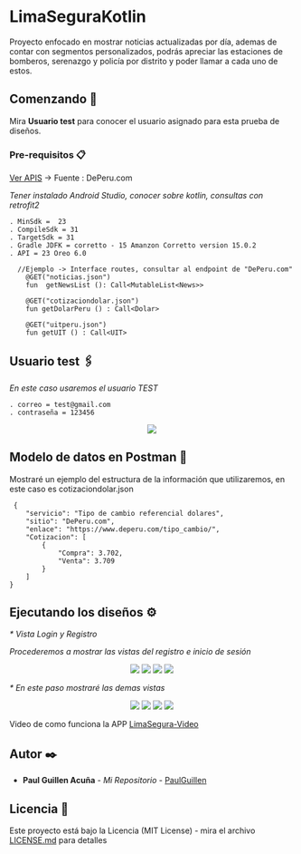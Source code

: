 # LimaSeguraKotlin

Proyecto enfocado en mostrar noticias actualizadas por día, ademas de contar con segmentos personalizados, podrás apreciar las estaciones de bomberos, serenazgo y policía por distrito y poder llamar a cada uno de estos.

## Comenzando 🚀

Mira **Usuario test** para conocer el usuario asignado para esta prueba de diseños.

### Pre-requisitos 📋

[Ver APIS](https://www.deperu.com/api/) -> Fuente : DePeru.com

_Tener instalado Android Studio, conocer sobre kotlin, consultas con retrofit2_

```
. MinSdk =  23
. CompileSdk = 31
. TargetSdk = 31
. Gradle JDFK = corretto - 15 Amanzon Corretto version 15.0.2
. API = 23 Oreo 6.0
```

```
  //Ejemplo -> Interface routes, consultar al endpoint de "DePeru.com"
    @GET("noticias.json")
    fun  getNewsList (): Call<MutableList<News>>

    @GET("cotizaciondolar.json")
    fun getDolarPeru () : Call<Dolar>
    
    @GET("uitperu.json")
    fun getUIT () : Call<UIT>

```

## Usuario test 🖇️

_En este caso usaremos el usuario TEST_

```
. correo = test@gmail.com
. contraseña = 123456
```

<p align="center">
 <img src="https://i.postimg.cc/W3f7bTK2/Usuario.png"/>
</p>


## Modelo de datos en Postman 📖

Mostraré un ejemplo del estructura de la información que utilizaremos, en este caso es cotizaciondolar.json

```
 {
    "servicio": "Tipo de cambio referencial dolares",
    "sitio": "DePeru.com",
    "enlace": "https://www.deperu.com/tipo_cambio/",
    "Cotizacion": [
        {
            "Compra": 3.702,
            "Venta": 3.709
        }
    ]
}

```

## Ejecutando los diseños ⚙️
_* Vista Login y Registro_

_Procederemos a mostrar las vistas del registro e inicio de sesión_

<p align="center">
 <img src="https://i.postimg.cc/7hX63Z3z/Screenshot-1650580536.png"/>
 <img src="https://i.postimg.cc/NffLgRtk/Screenshot-1650580309.png"/>
 <img src="https://i.postimg.cc/zXbZSfF1/Screenshot-1650580540.png"/>
 <img src="https://i.postimg.cc/HsqGSC68/Screenshot-1650580321.png"/>
</p>

_* En este paso mostraré las demas vistas_

<p align="center">
    <img src="https://i.postimg.cc/0QQHkttq/Screenshot-1649191655.png"/>
   <img src="https://i.postimg.cc/Cdyv4wwF/Screenshot-1649191659.png"/>
   <img src="https://i.postimg.cc/BZdszD6v/Screenshot-1649191662.png"/>
   <img src="https://i.postimg.cc/MKVxJTMm/Screenshot-1649191664.png"/>
</p>

Video de como funciona la APP 
[LimaSegura-Video](https://user-images.githubusercontent.com/43099030/164521101-2f478148-5bf4-4fae-a95f-de9f18063a34.mp4)

## Autor ✒️

* **Paul Guillen Acuña** - *Mi Repositorio* - [PaulGuillen](https://github.com/PaulGuillen?tab=repositories)

## Licencia 📄

Este proyecto está bajo la Licencia (MIT License) - mira el archivo [LICENSE.md](LICENSE.md) para detalles
